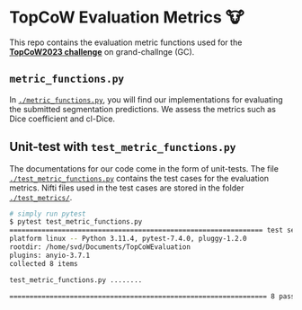 # TopCoW Evaluation Metrics 🐮

This repo contains the evaluation metric functions used for the [**TopCoW2023 challenge**](https://topcow23.grand-challenge.org/) on grand-challnge (GC).

## `metric_functions.py`

In [`./metric_functions.py`](./metric_functions.py), you will find our implementations for evaluating the submitted segmentation predictions.
We assess the metrics such as Dice coefficient and cl-Dice.

## Unit-test with `test_metric_functions.py`

The documentations for our code come in the form of unit-tests.
The file [`./test_metric_functions.py`](./test_metric_functions.py) contains the test cases for the evaluation metrics.
Nifti files used in the test cases are stored in the folder [`./test_metrics/`](./test_metrics/).

```bash
# simply run pytest
$ pytest test_metric_functions.py 
=============================================================== test session starts ================================================================
platform linux -- Python 3.11.4, pytest-7.4.0, pluggy-1.2.0
rootdir: /home/svd/Documents/TopCoWEvaluation
plugins: anyio-3.7.1
collected 8 items                                                                                                                                  

test_metric_functions.py ........                                                                                                            [100%]

================================================================ 8 passed in 0.40s =================================================================
```
